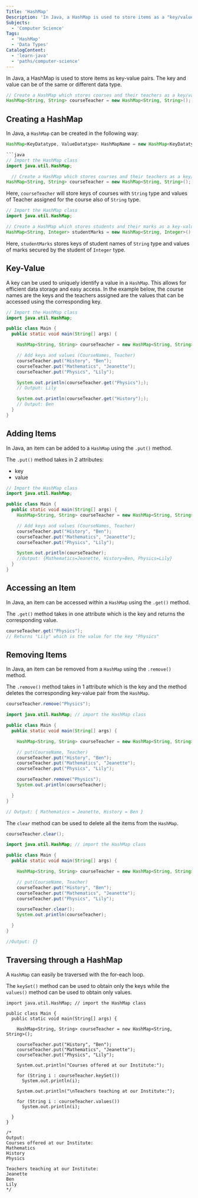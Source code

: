 ```yaml
---
Title: 'HashMap'
Description: 'In Java, a HashMap is used to store items as a "key/value" pairs. The keys and values can be of either same or different types. java // Create a HashMap which stores courses and their teachers as a key/value pair  HashMap<String, String> courseTeacher = new HashMap<String, String>();'
Subjects:
  - 'Computer Science'
Tags:
  - 'HashMap'
  - 'Data Types'
CatalogContent:
  - 'learn-java'
  - 'paths/computer-science'
---
```


In Java, a HashMap is used to store items as key-value pairs. The key and value can be of the same or different data type.

```java
// Create a HashMap which stores courses and their teachers as a key/value pair
HashMap<String, String> courseTeacher = new HashMap<String, String>();
```

## Creating a HashMap

In Java, a `HashMap` can be created in the following way:

````java
HashMap<KeyDatatype, ValueDatatype> HashMapName = new HashMap<KeyDatatype, ValueDatatype>();

```java
// Import the HashMap class
import java.util.HashMap;

  // Create a HashMap which stores courses and their teachers as a key/value pair
HashMap<String, String> courseTeacher = new HashMap<String, String>();
````

Here, `courseTeacher` will store keys of courses with `String` type and values of Teacher assigned for the course also of `String` type.

```java
// Import the HashMap class
import java.util.HashMap;

// Create a HashMap which stores students and their marks as a key-value pair
HashMap<String, Integer> studentMarks = new HashMap<String, Integer>();
```

Here, `studentMarks` stores keys of student names of `String` type and values of marks secured by the student of `Integer` type.

## Key-Value

A key can be used to uniquely identify a value in a `HashMap`. This allows for efficient data storage and easy access. In the example below, the course names are the keys and the teachers assigned are the values that can be accessed using the corresponding key.

```java
// Import the HashMap class
import java.util.HashMap;

public class Main {
  public static void main(String[] args) {

    HashMap<String, String> courseTeacher = new HashMap<String, String>();

    // Add keys and values (CourseNames, Teacher)
    courseTeacher.put("History", "Ben");
    courseTeacher.put("Mathematics", "Jeanette");
    courseTeacher.put("Physics", "Lily");

    System.out.println(courseTeacher.get("Physics"););
    // Output: Lily

    System.out.println(courseTeacher.get("History"););
    // Output: Ben
  }
}
```

## Adding Items

In Java, an item can be added to a `HashMap` using the `.put()` method.

The `.put()` method takes in 2 attributes:

- key
- value

```java
// Import the HashMap class
import java.util.HashMap;

public class Main {
  public static void main(String[] args) {
    HashMap<String, String> courseTeacher = new HashMap<String, String>();

    // Add keys and values (CourseNames, Teacher)
    courseTeacher.put("History", "Ben");
    courseTeacher.put("Mathematics", "Jeanette");
    courseTeacher.put("Physics", "Lily");

    System.out.println(courseTeacher);
    //Output: {Mathematics=Jeanette, History=Ben, Physics=Lily}
  }
}
```

## Accessing an Item

In Java, an item can be accessed within a `HashMap` using the `.get()` method.

The `.get()` method takes in one attribute which is the key and returns the corresponding value.

```java
courseTeacher.get("Physics");
// Returns "Lily" which is the value for the key "Physics"
```

## Removing Items

In Java, an item can be removed from a `HashMap` using the `.remove()` method.

The `.remove()` method takes in 1 attribute which is the key and the method deletes the corresponding key-value pair from the `HashMap`.

```java
courseTeacher.remove("Physics");
```

```java
import java.util.HashMap; // import the HashMap class

public class Main {
  public static void main(String[] args) {

    HashMap<String, String> courseTeacher = new HashMap<String, String>();

    // put(CourseName, Teacher)
    courseTeacher.put("History", "Ben");
    courseTeacher.put("Mathematics", "Jeanette");
    courseTeacher.put("Physics", "Lily");

    courseTeacher.remove("Physics");
    System.out.println(courseTeacher);

  }
}

// Output: { Mathematics = Jeanette, History = Ben }
```

The `clear` method can be used to delete all the items from the `HashMap`.

```java
courseTeacher.clear();
```

```java
import java.util.HashMap; // import the HashMap class

public class Main {
  public static void main(String[] args) {

    HashMap<String, String> courseTeacher = new HashMap<String, String>();

    // put(CourseName, Teacher)
    courseTeacher.put("History", "Ben");
    courseTeacher.put("Mathematics", "Jeanette");
    courseTeacher.put("Physics", "Lily");

    courseTeacher.clear();
    System.out.println(courseTeacher);

  }
}

//Output: {}
```

## Traversing through a HashMap

A `HashMap` can easily be traversed with the for-each loop.

The `keySet()` method can be used to obtain only the keys while the `values()` method can be used to obtain only values.

```codebyte/java
import java.util.HashMap; // import the HashMap class

public class Main {
  public static void main(String[] args) {

    HashMap<String, String> courseTeacher = new HashMap<String, String>();

    courseTeacher.put("History", "Ben");
    courseTeacher.put("Mathematics", "Jeanette");
    courseTeacher.put("Physics", "Lily");

    System.out.println("Courses offered at our Institute:");

    for (String i : courseTeacher.keySet())
      System.out.println(i);

    System.out.println("\nTeachers teaching at our Institute:");

    for (String i : courseTeacher.values())
      System.out.println(i);

  }
}

/*
Output:
Courses offered at our Institute:
Mathematics
History
Physics

Teachers teaching at our Institute:
Jeanette
Ben
Lily
*/
```
